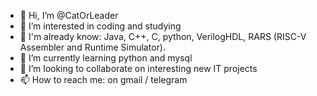 - 👋 Hi, I’m @CatOrLeader
- 👀 I’m interested in coding and studying
- 📖 I'm already know: Java, C++, C, python, VerilogHDL, RARS (RISC-V Assembler and Runtime Simulator).
- 🌱 I’m currently learning python and mysql
- 💞️ I’m looking to collaborate on interesting new IT projects
- 📫 How to reach me: on gmail / telegram
